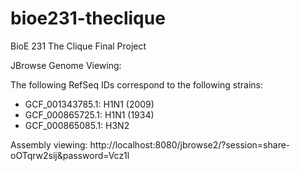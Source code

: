 # bioe231-theclique
BioE 231 The Clique Final Project

JBrowse Genome Viewing:

The following RefSeq IDs correspond to the following strains:
- GCF_001343785.1: H1N1 (2009)
- GCF_000865725.1: H1N1 (1934)
- GCF_000865085.1: H3N2

Assembly viewing: http://localhost:8080/jbrowse2/?session=share-oOTqrw2sij&password=Vcz1l
